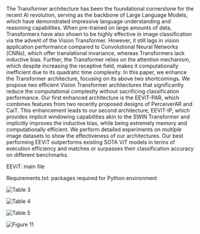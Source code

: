 The Transformer architecture has been the foundational cornerstone for the recent AI revolution, serving as the backbone of Large Language Models, which have demonstrated impressive language understanding and reasoning capabilities. When pre-trained on large amounts of data, Transformers have also shown to be highly effective in image classification via the advent of the Vision Transformer. However, it still lags in vision application performance compared to Convolutional Neural Networks (CNNs), which offer translational invariance, whereas Transformers lack inductive bias. Further, the Transformer relies on the attention mechanism, which despite increasing the receptive field, makes it computationally inefficient due to its quadratic time complexity. In this paper, we enhance the Transformer architecture, focusing on its above two shortcomings. We propose two efficient Vision Transformer architectures that significantly reduce the computational complexity without sacrificing classification performance. Our first enhanced architecture is the EEViT-PAR, which combines features from two recently proposed designs of PerceiverAR and CaiT. This enhancement leads to our second architecture, EEViT-IP, which provides implicit windowing capabilities akin to the SWIN Transformer and implicitly improves the inductive bias, while being extremely memory and computationally efficient. We perform detailed experiments on multiple image datasets to show the effectiveness of our architectures. Our best performing EEViT outperforms existing SOTA ViT models in terms of execution efficiency and matches or surpasses their classification accuracy on different benchmarks.

EEViT: main file

Requirements.txt: packages required for Python environment

![Table 3](https://github.com/user-attachments/assets/e44ce37b-11a4-43dd-a814-1a6eb1fddc33)

![Table 4](https://github.com/user-attachments/assets/1313409d-3203-4760-b0d0-d3d9ba6969c7)

![Table 5](https://github.com/user-attachments/assets/d9fc9edd-e34d-4b01-9bc2-39b51ea9c071)

![Figure 11](https://github.com/user-attachments/assets/774e5cc0-2be0-4439-9d02-8151fdc45285)
